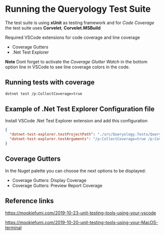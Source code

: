 # Running the Queryology Test Suite

The test suite is using **xUnit** as testing framework and for *Code Coverage* the test suite uses **Corvelet**, **Corvelet.MSBuild**

Required VSCode extensions for code coverage and line coverage

- Coverage Gutters
- .Net Test Explorer

**Note** Dont forget to activate the *Coverage Glutter Watch* in the bottom option line in VSCode to see line coverage colors in the code.

## Running tests with coverage

```bash
dotnet test /p:CollectCoverage=true
```

## Example of .Net Test Explorer Configuration file

Install VSCode .Net Test Explorer extension and add this configuration

```json
{
  "dotnet-test-explorer.testProjectPath": "./src/Queryology.Tests/Queryology.Tests.csproj",
  "dotnet-test-explorer.testArguments": "/p:CollectCoverage=true /p:CoverletOutputFormat=lcov /p:CoverletOutput=../coverage/lcov.info"
}
```

## Coverage Gutters

In the Nuget palette you can choose the next options to be displayed:

- Coverage Gutters: Display Coverage
- Coverage Gutters: Preview Report Coverage

## Reference links

<https://mookiefumi.com/2019-10-23-unit-testing-tools-using-your-vscode>

<https://mookiefumi.com/2019-10-20-unit-testing-tools-using-your-MacOS-terminal>

